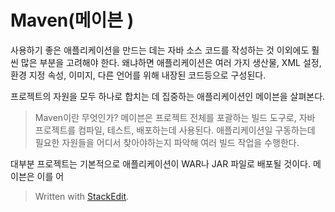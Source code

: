 # Maven(메이븐 )

사용하기 좋은 애플리케이션을 만드는 데는 자바 소스 코드를 작성하는 것 이외에도 훨씬 많은 부분을 고려해야 한다. 왜냐하면 애플리케이션은 여러 가지 생산물, XML 설정, 환경 지정 속성, 이미지, 다른 언어를 위해 내장된 코드등으로 구성된다. 

프로젝트의 자원을 모두 하나로 합치는 데 집중하는 애플리케이션인 메이븐을 살펴본다. 

>Maven이란 무엇인가?
>메이븐은 프로젝트 전체를 포괄하는 빌드 도구로, 자바 프로젝트를 컴파일, 테스트, 배포하는데 사용된다. 애플리케이션일 구동하는데 필요한 자원들을 어디서 찾아야하는지 파악해 여러 빌드 작업을 수행한다. 


대부분 프로젝트는 기본적으로 애플리케이션이 WAR나 JAR 파일로 배포될 것이다. 메이븐은 이를 어




> Written with [StackEdit](https://stackedit.io/).
<!--stackedit_data:
eyJoaXN0b3J5IjpbNTI2NzU2MjY3LC0xMDI0MzI5NDkyLC0xMj
kwNDY1NDY3LDM1NjE4NDM3M119
-->